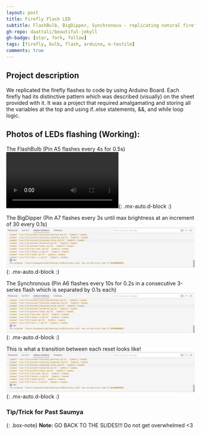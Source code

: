 ```yaml
---
layout: post
title: Firefly Flash LED
subtitle: FlashBulb, BigDipper, Synchronous - replicating natural fireflies' flashing patterns in Arduino
gh-repo: daattali/beautiful-jekyll
gh-badge: [star, fork, follow]
tags: [firefly, bulb, flash, arduino, e-textile]
comments: true
---
```


## **Project description**
We replicated the firefly flashes to code by using Arduino Board. Each firefly had its distinctive pattern which was described (visually) on the sheet provided with it. It was a project that required amalgamating and storing all the variables at the top and using if..else statements, &&, and while loop logic. 
## Photos of LEDs flashing (Working):

The FlashBulb (Pin A5 flashes every 4s for 0.5s)
![FlashBulb](https://github.com/Saumya-x/Saumya-x.github.io/blob/master/assets/img/synchronous.mp4?raw=true){: .mx-auto.d-block :}

The BigDipper (Pin A7 flashes every 3s until max brightness at an increment of 30 every 0.1s)
![BigDipper](https://github.com/Saumya-x/Saumya-x.github.io/blob/master/assets/img/PLUSHYRE.png?raw=true){: .mx-auto.d-block :}

The Synchronous (Pin A6 flashes every 10s for 0.2s in a consecutive 3-series flash which is separated by 0.1s each)
![Synchronous](https://github.com/Saumya-x/Saumya-x.github.io/blob/master/assets/img/PLUSHYRE.png?raw=true){: .mx-auto.d-block :}

This is what a transition between each reset looks like!
![Transition Time](https://github.com/Saumya-x/Saumya-x.github.io/blob/master/assets/img/PLUSHYRE.png?raw=true){: .mx-auto.d-block :}


### Tip/Trick for Past Saumya

{: .box-note}
**Note:** GO BACK TO THE SLIDES!!! Do not get overwhelmed <3
